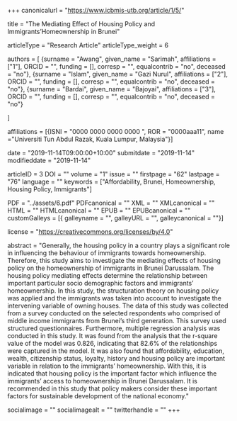 +++
canonicalurl = "https://www.icbmis-utb.org/article/1/5/"

title = "The Mediating Effect of Housing Policy and Immigrants’Homeownership in Brunei"

articleType = "Research Article"
articleType_weight = 6

authors = [
  {surname = "Awang",  given_name = "Sarimah",  affiliations = ["1"],  ORCID = "", funding = [], corresp = "", equalcontrib = "no", deceased = "no"},
  {surname = "Islam",  given_name = "Gazi Nurul",  affiliations = ["2"],  ORCID = "", funding = [], corresp = "", equalcontrib = "no", deceased = "no"},
  {surname = "Bardai",  given_name = "Bajoyai",  affiliations = ["3"],  ORCID = "", funding = [], corresp = "", equalcontrib = "no", deceased = "no"}
  
]

affiliations = [{ISNI = "0000 0000 0000 0000 ", ROR = "0000aaa11", name ="Universiti Tun Abdul Razak, Kuala Lumpur, Malaysia"}]

date = "2019-11-14T09:00:00+10:00"
submitdate = "2019-11-14"
modifieddate = "2019-11-14"

articleID = 3
DOI = ""
volume = "1"
issue = ""
firstpage = "62"
lastpage = "76"
language = ""
keywords = ["Affordability, Brunei, Homeownership, Housing Policy, Immigrants"]


PDF = "../assets/6.pdf"
PDFcanonical = ""
XML = ""
XMLcanonical = ""
HTML = ""
HTMLcanonical = ""
EPUB = ""
EPUBcanonical = ""
customGalleys = [{ galleyname = "", galleyURL = "", galleycanonical = ""}]

license = "https://creativecommons.org/licenses/by/4.0"

abstract = "Generally, the housing policy in a country plays a significant role in influencing the behaviour of immigrants towards homeownership. Therefore, this study aims to investigate the mediating effects of housing policy on the homeownership of immigrants in Brunei Darussalam. The housing policy mediating effects determine the relationship between important particular socio demographic factors and immigrants’ homeownership. In this study, the structuration theory on housing policy was applied and the immigrants was taken into account to investigate the intervening variable of owning houses. The data of this study was collected from a survey conducted on the selected respondents who comprised of middle income immigrants from Brunei’s third generation. This survey used structured questionnaires. Furthermore, multiple regression analysis was conducted in this study. It was found from the analysis that the r-square value of the model was 0.826, indicating that 82.6% of the relationships were captured in the model. It was also found that affordability, education, wealth, citizenship status, loyalty, history and housing policy are important variable in relation to the immigrants’ homeownership. With this, it is indicated that housing policy is the important factor which influence the immigrants’ access to homeownership in Brunei Darussalam. It is recommended in this study that policy makers consider these important factors for sustainable development of the national economy."


socialimage = ""
socialimagealt = ""
twitterhandle = ""
+++


